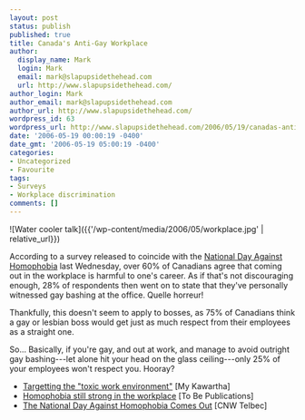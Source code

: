 ```yaml
---
layout: post
status: publish
published: true
title: Canada's Anti-Gay Workplace
author:
  display_name: Mark
  login: Mark
  email: mark@slapupsidethehead.com
  url: http://www.slapupsidethehead.com/
author_login: Mark
author_email: mark@slapupsidethehead.com
author_url: http://www.slapupsidethehead.com/
wordpress_id: 63
wordpress_url: http://www.slapupsidethehead.com/2006/05/19/canadas-anti-gay-workplace/
date: '2006-05-19 00:00:19 -0400'
date_gmt: '2006-05-19 05:00:19 -0400'
categories:
- Uncategorized
- Favourite
tags:
- Surveys
- Workplace discrimination
comments: []
---
```

![Water cooler talk]({{'/wp-content/media/2006/05/workplace.jpg' | relative_url}})

According to a survey released to coincide with the [National Day Against Homophobia](http://www.homophobiaday.org/ "Oddly located at Homophobia Day dot org...") last Wednesday, over 60% of Canadians agree that coming out in the workplace is harmful to one's career. As if that's not discouraging enough, 28% of respondents then went on to state that they've personally witnessed gay bashing at the office. Quelle horreur!

Thankfully, this doesn't seem to apply to bosses, as 75% of Canadians think a gay or lesbian boss would get just as much respect from their employees as a straight one.

So... Basically, if you're gay, and out at work, and manage to avoid outright gay bashing---let alone hit your head on the glass ceiling---only 25% of your employees won't respect you. Hooray?

- [Targetting the "toxic work environment"](http://www.mykawartha.com/ka/news/peterborough/story/3499367p-4043410c.html) [My Kawartha]
- [Homophobia still strong in the workplace](http://www.tobe.ca/tobe/content.jsp?sid=19137168827516552522064498064&ctid=1000005&cnid=1000828) [To Be Publications]
- [The National Day Against Homophobia Comes Out](http://www.cnw.ca/fr/releases/archive/May2006/17/c9179.html) [CNW Telbec]
